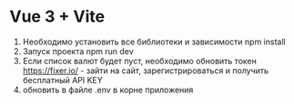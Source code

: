 # Vue 3 + Vite
1. Необходимо установить все библиотеки и зависимости
  npm install
2. Запуск проекта npm run dev
3. Если список валют будет пуст, необходимо обновить токен
https://fixer.io/ - зайти на сайт, зарегистрироваться и получить бесплатный API KEY
4. обновить в файле .env в корне приложения
